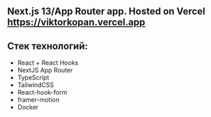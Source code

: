 ## Next.js 13/App Router app. Hosted on Vercel https://viktorkopan.vercel.app

## Стек технологий:
- React + React Hooks
- NextJS App Router
- TypeScript
- TailwindCSS
- React-hook-form
- framer-motion
- Docker
